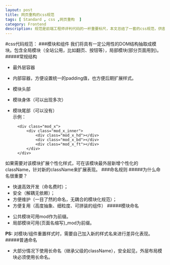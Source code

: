 ```yaml
---
layout: post
title: 网页重构的css规范
tags: [ Standard , css ,网页重构  ]
category: Frontend
description: 规范是前端工程师评判代码的一杆重要标尺，本文总结了一套的css规范，供各位看客取用。
---
```


#css代码规范：
###模块和组件
我们将具有一定公用性的DOM结构抽取成模块。包含全局模块（全站公用，比如翻页、按钮等），局部模块(部分页面用到)。
#####常规结构
- 最外层容器
- 内部容器，方便设置统一的padding值，也方便后期扩展样式。
- 模块头部
- 模块身体（可以出现多次）
- 模块尾部（可以没有）<br>
示例：

		<div class="mod_x">
			<div class="mod_x_inner">
				<div class="mod_x_hd"></div>
				<div class="mod_x_bd"></div>
				<div class="mod_x_ft"></div>
			</div>
		</div>

如果需要对该模块扩展个性化样式，可在该模块最外层新增个性化的className，针对新的className来扩展表现。
###命名规则
#####为什么命名很重要？
- 快速高效开发（命名费时）；
- 安全（解耦无依赖）；
- 方便维护（一目了然的命名，无耦合的模块化规范）；
- 方便复用（高度抽象、细粒度、可拼装的组件）
#####模块命名
+ 公共模块可用mod作为前缀。
+ 局部模块可用{页面名缩写}_mod为前缀。

<b>PS:</b> 对模块/组件重置样式时，需要自己加入新的样式名来进行差异化表现。
#####普通命名
- 大部分情况下使用长命名（继承父级的className），安全起见，外层布局模块必须使用长命名。
